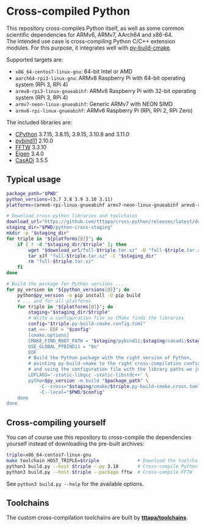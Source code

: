 # Cross-compiled Python

This repository cross-compiles Python itself, as well as some common scientific dependencies for ARMv6, ARMv7, AArch64 and x86-64.  
The intended use case is cross-compiling Python C/C++ extension modules. For this purpose, it integrates well with [py-build-cmake](https://github.com/tttapa/py-build-cmake).

Supported targets are:
- `x86_64-centos7-linux-gnu`: 64-bit Intel or AMD
- `aarch64-rpi3-linux-gnu`: ARMv8 Raspberry Pi with 64-bit operating system (RPi 3, RPi 4)
- `armv8-rpi3-linux-gnueabihf`: ARMv8 Raspberry Pi with 32-bit operating system (RPi 3, RPi 4)
- `armv7-neon-linux-gnueabihf`: Generic ARMv7 with NEON SIMD
- `armv6-rpi-linux-gnueabihf`: ARMv6 Raspberry Pi (RPi, RPi 2, RPi Zero)

The included libraries are:
- [CPython](https://www.python.org/) 3.7.15, 3.8.15, 3.9.15, 3.10.8 and 3.11.0
- [pybind11](https://pybind11.readthedocs.io/en/stable/index.html) 2.10.0
- [FFTW](https://fftw.org/) 3.3.10
- [Eigen](https://eigen.tuxfamily.org) 3.4.0
- [CasADi](https://web.casadi.org/) 3.5.5

## Typical usage

```sh
package_path="$PWD"
python_versions=(3.7 3.8 3.9 3.10 3.11)
platforms=(armv6-rpi-linux-gnueabihf armv7-neon-linux-gnueabihf armv8-rpi3-linux-gnueabihf aarch64-rpi3-linux-gnu x86_64-centos7-linux-gnu)

# Download cross-python libraries and toolchains
download_url="https://github.com/tttapa/cross-python/releases/latest/download"
staging_dir="$PWD/python-cross-staging"
mkdir -p "$staging_dir"
for triple in "${platforms[@]}"; do
	if [ ! -d "$staging_dir/$triple" ]; then
		wget "$download_url/full-$triple.tar.xz" -O "full-$triple.tar.xz"
		tar xJf "full-$triple.tar.xz" -C "$staging_dir"
		rm "full-$triple.tar.xz"
	fi
done

# Build the package for Python versions ...
for py_version in "${python_versions[@]}"; do
	python$py_version -m pip install -U pip build
	# ... and for all platforms
	for triple in "${platforms[@]}"; do
		staging="$staging_dir/$triple"
		# Write a configuration file so CMake finds the libraries
		config="$triple.py-build-cmake.config.toml"
		cat <<- EOF > "$config"
		[cmake.options]
		CMAKE_FIND_ROOT_PATH = "$staging/pybind11;$staging/casadi;$staging/eigen;$staging/fftw"
		USE_GLOBAL_PYBIND11 = "On"
		EOF
		# Build the Python package with the right version of Python,
		# pointing py-build-cmake to the right cross-compilation configuration,
		# and using the configuration file with the library paths we just wrote.
		LDFLAGS='-static-libgcc -static-libstdc++' \
		python$py_version -m build "$package_path" \
			-C--cross="$staging/cmake/$triple.py-build-cmake.cross.toml" \
			-C--local="$PWD/$config"
	done
done
```

## Cross-compiling yourself

You can of course use this repository to cross-compile the dependencies yourself instead of downloading the pre-built archives:
```sh
triple=x86_64-centos7-linux-gnu
make toolchain HOST_TRIPLE=$triple              # Download the toolchain
python3 build.py --host $triple --py 3.10       # Cross-compile Python 3.10
python3 build.py --host $triple --package fftw  # Cross-compile FFTW
```
See `python3 build.py --help` for the available options.

## Toolchains

The custom cross-compilation toolchains are built by [**tttapa/toolchains**](https://github.com/tttapa/toolchains).
